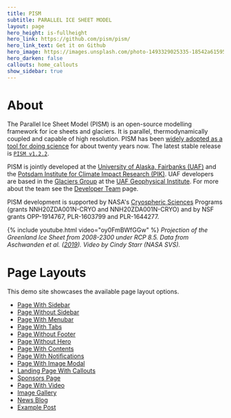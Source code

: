 ```yaml
---
title: PISM
subtitle: PARALLEL ICE SHEET MODEL
layout: page
hero_height: is-fullheight
hero_link: https://github.com/pism/pism/
hero_link_text: Get it on Github
hero_image: https://images.unsplash.com/photo-1493329025335-18542a61595f
hero_darken: false
callouts: home_callouts
show_sidebar: true
---
```


# About

The Parallel Ice Sheet Model (PISM) is an open-source modelling framework for ice sheets and glaciers. It is parallel, thermodynamically coupled and capable of high
resolution. PISM has been [widely adopted as a tool for doing science](/publications/) for about twenty years now. The latest stable release is [`PISM v1.2.2`](https://github.com/pism/pism/releases).

PISM is jointly developed at the [University of Alaska, Fairbanks (UAF)](http://www.uaf.edu/) and the [Potsdam Institute for Climate Impact Research (PIK)](http://www.pik-potsdam.de/). UAF developers are based in the [Glaciers Group](https://glaciers.gi.alaska.edu) at the [UAF Geophysical Institute](https://www.gi.alaska.edu). For more about the team see the [Developer Team](/team/) page.

PISM development is supported by NASA's [Cryospheric Sciences](http://ice.nasa.gov/) Programs (grants NNH20ZDA001N-CRYO and NNH20ZDA001N-CRYO) and by NSF grants OPP-1914767, PLR-1603799 and PLR-1644277.

{% include youtube.html video="oy0FmBWfGGw" %}
*Projection of the Greenland Ice Sheet from 2008-2300 under RCP 8.5. Data from Aschwanden et al. ([2019](https://doi.org/10.1126/sciadv.aav9396)). Video by Cindy Starr (NASA SVS).*

# Page Layouts

This demo site showcases the available page layout options.

* [Page With Sidebar](/templates/page-1/)
* [Page Without Sidebar](/templates/page-2/)
* [Page With Menubar](/templates/page-3/)
* [Page With Tabs](/templates/page-4/)
* [Page Without Footer](/templates/page-5/)
* [Page Without Hero](/templates/page-without-hero/)
* [Page With Contents](/templates/page-with-contents/)
* [Page With Notifications](/templates/page-with-notification/)
* [Page With Image Modal](/templates/page-with-image-modal/)
* [Landing Page With Callouts](/templates/landing/)
* [Sponsors Page](/templates/sponsors/)
* [Page With Video](/templates/page-with-video/)
* [Image Gallery](/templates/gallery/)
* [News Blog](/news/)
* [Example Post](/2020/05/08/creating-a-docs-site-with-bulma-clean-theme/)
